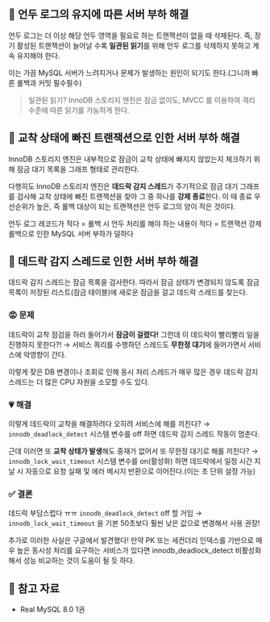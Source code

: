 <h2 id="📍-언두-로그의-유지에-따른-서버-부하-해결">📍 언두 로그의 유지에 따른 서버 부하 해결</h2>
<p>언두 로그는 더 이상 해당 언두 영역을 필요로 하는 트랜잭션이 없을 때 삭제된다. 즉, 장기 활성된 트랜잭션이 늘어날 수록 <strong>일관된 읽기</strong>를 위해 언두 로그를 삭제하지 못하고 계속 유지해야 한다.</p>
<p>이는 가끔 MySQL 서버가 느려지거나 문제가 발생하는 원인이 되기도 한다.(그니까 빠른 롤백과 커밋 필수필수)</p>
<blockquote>
<p>일관된 읽기?
InnoDB 스토리지 엔진은 잠금 없이도, MVCC 를 이용하여 격리 수준에 따른 읽기를 가능하게 한다.</p>
</blockquote>
<h2 id="📍-교착-상태에-빠진-트랜잭션으로-인한-서버-부하-해결">📍 교착 상태에 빠진 트랜잭션으로 인한 서버 부하 해결</h2>
<p>InnoDB 스토리지 엔진은 내부적으로 잠금이 교착 상태에 빠지지 않았는지 체크하기 위해 잠금 대기 목록을 그래프 형태로 관리한다.</p>
<p>다행히도 InnoDB 스토리지 엔진은 <strong>데드락 감지 스레드</strong>가 주기적으로 잠금 대기 그래프를 검사해 교착 상태에 빠진 트랜잭션을 찾아 그 중 하나를 <strong>강제 종료</strong>한다. 이 때 종료 우선순위가 높은, 즉 롤백 대상이 되는 트랜잭션은 언두 로그의 양이 적은 것이다.</p>
<p>언두 로그 레코드가 적다
= 롤백 시 언두 처리를 해야 하는 내용이 적다
= 트랜잭션 강제 롤백으로 인한 MySQL 서버 부하가 덜하다</p>
<h2 id="📍-데드락-감지-스레드로-인한-서버-부하-해결">📍 데드락 감지 스레드로 인한 서버 부하 해결</h2>
<p>데드락 감지 스레드는 잠금 목록을 검사한다. 따라서 잠금 상태가 변경되지 않도록 잠금 목록이 저장된 리스트(잠금 테이블)에 새로운 잠금을 걸고 데드락 스레드를 찾는다.</p>
<h3 id="😡-문제">😡 문제</h3>
<p>데드락이 교착 점검을 하러 들어가서 <strong>잠금이 걸렸다!</strong> 그런데 이 데드락이 빨리빨리 일을 진행하지 못한다?!  → 서비스 쿼리를 수행하던 스레드도 <strong>무한정 대기</strong>에 들어가면서 서비스에 악영향이 간다.</p>
<p>이렇게 잦은 DB 변경이나 조회로 인해 동시 처리 스레드가 매우 많은 경우 데드락 감지 스레드는 더 많은 CPU 자원을 소모할 수도 있다.</p>
<h3 id="💗-해결">💗 해결</h3>
<p>이렇게 데드락이 교착을 해결하려다 오히려 서비스에 해를 끼친다? → <code>innodb_deadlock_detect</code> 시스템 변수를 off 하면 데드락 감지 스레드 작동이 멈춘다.</p>
<p>근데 이러면 또 <strong>교착 상태가 발생</strong>해도 중재가 없어서 또 무한정 대기로 해를 끼친다? → <code>innodb_lock_wait_timeout</code> 시스템 변수를 on(활성화) 하면 데드락에서 일정 시간 지날 시 자동으로 요청 실패 및 에러 메시지 반환으로 이어진다.(이는 초 단위 설정 가능)</p>
<h3 id="✅-결론">✅ 결론</h3>
<p>데드락 부담스럽다 ㅠㅠ <code>innodb_deadlock_detect</code> off 할 거임 → <code>innodb_lock_wait_timeout</code> 을 기본 50초보다 훨씬 낮은 값으로 변경해서 사용 권장!</p>
<p>추가로 이러한 사실은 구글에서 발견했다! 만약 PK 또는 세컨더리 인덱스를 기반으로 매우 높은 동시성 처리를 요구하는 서비스가 있다면 innodb_deadlock_detect 비활성화해서 성능 비교하는 것이 도움이 될 듯 하다.</p>
<h2 id="📑-참고-자료">📑 참고 자료</h2>
<ul>
<li>Real MySQL 8.0 1권</li>
</ul>